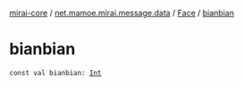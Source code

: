 [mirai-core](../../index.md) / [net.mamoe.mirai.message.data](../index.md) / [Face](index.md) / [bianbian](./bianbian.md)

# bianbian

`const val bianbian: `[`Int`](https://kotlinlang.org/api/latest/jvm/stdlib/kotlin/-int/index.html)